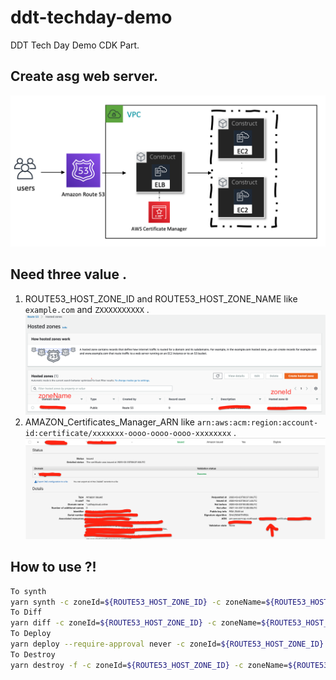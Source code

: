 # ddt-techday-demo
DDT Tech Day Demo CDK Part.

## Create asg web server. 
![](./image/asg.png)

## Need three value .
1. ROUTE53_HOST_ZONE_ID and ROUTE53_HOST_ZONE_NAME  like `example.com` and `ZXXXXXXXXXX` .
![](./image/ddt-tech-r53-1.png)
2. AMAZON_Certificates_Manager_ARN like
    `arn:aws:acm:region:account-id:certificate/xxxxxxx-oooo-oooo-oooo-xxxxxxxx` .
![](./image/ddt-tech-acm-1.png)

## How to use ?!
```bash
To synth 
yarn synth -c zoneId=${ROUTE53_HOST_ZONE_ID} -c zoneName=${ROUTE53_HOST_ZONE_NAME} -c acm=${AMAZON_Certificates_Manager_ARN} 
To Diff
yarn diff -c zoneId=${ROUTE53_HOST_ZONE_ID} -c zoneName=${ROUTE53_HOST_ZONE_NAME} -c acm=${AMAZON_Certificates_Manager_ARN} 
To Deploy
yarn deploy --require-approval never -c zoneId=${ROUTE53_HOST_ZONE_ID} -c zoneName=${ROUTE53_HOST_ZONE_NAME} -c acm=${AMAZON_Certificates_Manager_ARN} 
To Destroy
yarn destroy -f -c zoneId=${ROUTE53_HOST_ZONE_ID} -c zoneName=${ROUTE53_HOST_ZONE_NAME} -c acm=${AMAZON_Certificates_Manager_ARN} 
```